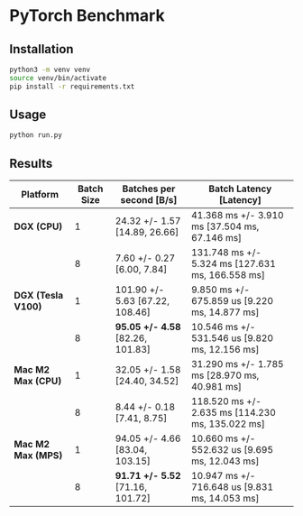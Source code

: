 # PyTorch Benchmark

## Installation

```bash
python3 -m venv venv
source venv/bin/activate
pip install -r requirements.txt
```

## Usage

```bash
python run.py
```

## Results

| Platform | Batch Size | Batches per second [B/s] | Batch Latency [Latency] |
|----------|------------|--------------------------|-------------------------|
| **DGX (CPU)** | 1          | 24.32 +/- 1.57 [14.89, 26.66] | 41.368 ms +/- 3.910 ms [37.504 ms, 67.146 ms] |
|               | 8          | 7.60 +/- 0.27 [6.00, 7.84] | 131.748 ms +/- 5.324 ms [127.631 ms, 166.558 ms] |
| **DGX (Tesla V100)** | 1          | 101.90 +/- 5.63 [67.22, 108.46] | 9.850 ms +/- 675.859 us [9.220 ms, 14.877 ms] |
|                      | 8          | **95.05 +/- 4.58** [82.26, 101.83] | 10.546 ms +/- 531.546 us [9.820 ms, 12.156 ms] |
|  **Mac M2 Max (CPU)** | 1          | 32.05 +/- 1.58 [24.40, 34.52] | 31.290 ms +/- 1.785 ms [28.970 ms, 40.981 ms] |
|                       | 8          | 8.44 +/- 0.18 [7.41, 8.75] | 118.520 ms +/- 2.635 ms [114.230 ms, 135.022 ms] |
| **Mac M2 Max (MPS)** | 1          | 94.05 +/- 4.66 [83.04, 103.15] | 10.660 ms +/- 552.632 us [9.695 ms, 12.043 ms] |
|                      | 8          | **91.71 +/- 5.52** [71.16, 101.72] | 10.947 ms +/- 716.648 us [9.831 ms, 14.053 ms] |

